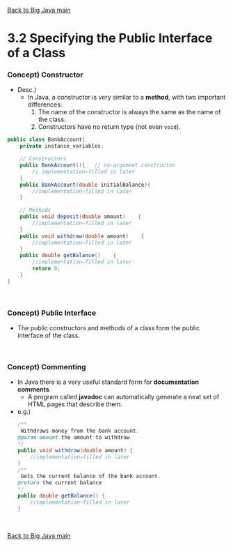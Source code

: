 [Back to Big Java main](../../../main.md)

# 3.2 Specifying the Public Interface of a Class
### Concept) Constructor
- Desc.)
  - In Java, a constructor is very similar to a **method**, with two important differences:
     1. The name of the constructor is always the same as the name of the class.
     2. Constructors have no return type (not even ```void```).
```java
public class BankAccount{
    private instance_variables;

    // Constructors
    public BankAccount(){   // no-argument constructor
        // implementation—filled in later
    }
    public BankAccount(double initialBalance){ 
        //implementation—filled in later
    }

    // Methods
    public void deposit(double amount)    { 
        //implementation—filled in later
    }
    public void withdraw(double amount)    { 
        //implementation—filled in later
    }
    public double getBalance()    { 
        //implementation—filled in later
        return 0;
    }
}
```

<br>

### Concept) Public Interface
- The public constructors and methods of a class form the public interface of the class. 

<br>

### Concept) Commenting
- In Java there is a very useful standard form for **documentation comments**.
  - A program called **javadoc** can automatically generate a neat set of HTML pages that describe them. 
- e.g.)
    ```java
    /**
     Withdraws money from the bank account.
    @param amount the amount to withdraw
    */
    public void withdraw(double amount) { 
        //implementation—filled in later
    }
    /**
     Gets the current balance of the bank account.
    @return the current balance
    */
    public double getBalance() { 
        //implementation—filled in later
    }
    ```

<br>

[Back to Big Java main](../../../main.md)